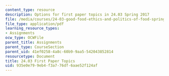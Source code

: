 ```yaml
---
content_type: resource
description: Options for first paper topics in 24.03 Spring 2017
file: /media/courses/24-03-good-food-ethics-and-politics-of-food-spring-2017/935e0e799eb4f3a776df6aae52f124af_24.03_firstpapertopics.pdf
file_type: application/pdf
learning_resource_types:
- Assignments
ocw_type: OCWFile
parent_title: Assignments
parent_type: CourseSection
parent_uid: 41ef0258-4a8c-60b9-9aa5-542043852814
resourcetype: Document
title: 24.03 First Paper Topics
uid: 935e0e79-9eb4-f3a7-76df-6aae52f124af
---
```

